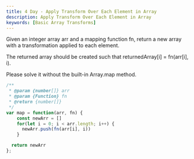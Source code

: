```yaml
---
title: 4 Day - Apply Transform Over Each Element in Array
description: Apply Transform Over Each Element in Array
keywords: [Basic Array Transforms]
---
```


Given an integer array arr and a mapping function fn, return a new array with a transformation applied to each element.

The returned array should be created such that returnedArray[i] = fn(arr[i], i).

Please solve it without the built-in Array.map method.

 
```js
/**
 * @param {number[]} arr
 * @param {Function} fn
 * @return {number[]}
 */
var map = function(arr, fn) {
    const newArr = []
    for(let i = 0; i < arr.length; i++) {
      newArr.push(fn(arr[i], i))
    }

  return newArr
};

```